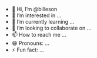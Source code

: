 - 👋 Hi, I’m @billeson
- 👀 I’m interested in ...
- 🌱 I’m currently learning ...
- 💞️ I’m looking to collaborate on ...
- 📫 How to reach me ...
- 😄 Pronouns: ...
- ⚡ Fun fact: ...

<!---
billeson/billeson is a ✨ special ✨ repository because its `README.md` (this file) appears on your GitHub profile.
You can click the Preview link to take a look at your changes.
--->
